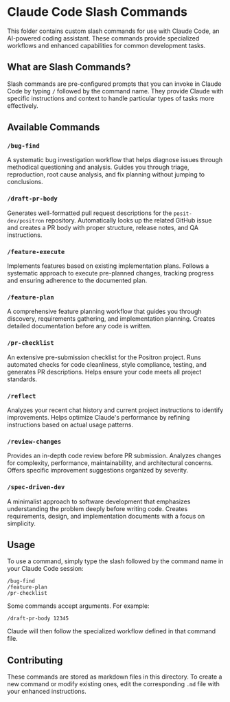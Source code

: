 # Claude Code Slash Commands

This folder contains custom slash commands for use with Claude Code, an AI-powered coding assistant. These commands provide specialized workflows and enhanced capabilities for common development tasks.

## What are Slash Commands?

Slash commands are pre-configured prompts that you can invoke in Claude Code by typing `/` followed by the command name. They provide Claude with specific instructions and context to handle particular types of tasks more effectively.

## Available Commands

### `/bug-find`
A systematic bug investigation workflow that helps diagnose issues through methodical questioning and analysis. Guides you through triage, reproduction, root cause analysis, and fix planning without jumping to conclusions.

### `/draft-pr-body`
Generates well-formatted pull request descriptions for the `posit-dev/positron` repository. Automatically looks up the related GitHub issue and creates a PR body with proper structure, release notes, and QA instructions.

### `/feature-execute`
Implements features based on existing implementation plans. Follows a systematic approach to execute pre-planned changes, tracking progress and ensuring adherence to the documented plan.

### `/feature-plan`
A comprehensive feature planning workflow that guides you through discovery, requirements gathering, and implementation planning. Creates detailed documentation before any code is written.

### `/pr-checklist`
An extensive pre-submission checklist for the Positron project. Runs automated checks for code cleanliness, style compliance, testing, and generates PR descriptions. Helps ensure your code meets all project standards.

### `/reflect`
Analyzes your recent chat history and current project instructions to identify improvements. Helps optimize Claude's performance by refining instructions based on actual usage patterns.

### `/review-changes`
Provides an in-depth code review before PR submission. Analyzes changes for complexity, performance, maintainability, and architectural concerns. Offers specific improvement suggestions organized by severity.

### `/spec-driven-dev`
A minimalist approach to software development that emphasizes understanding the problem deeply before writing code. Creates requirements, design, and implementation documents with a focus on simplicity.

## Usage

To use a command, simply type the slash followed by the command name in your Claude Code session:

```
/bug-find
/feature-plan
/pr-checklist
```

Some commands accept arguments. For example:
```
/draft-pr-body 12345
```

Claude will then follow the specialized workflow defined in that command file.

## Contributing

These commands are stored as markdown files in this directory. To create a new command or modify existing ones, edit the corresponding `.md` file with your enhanced instructions.